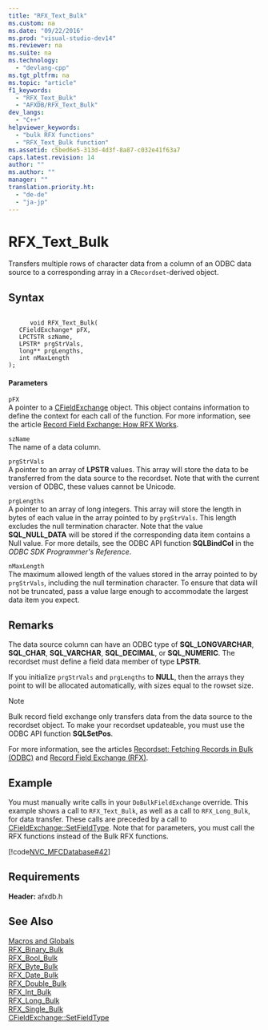 ```yaml
---
title: "RFX_Text_Bulk"
ms.custom: na
ms.date: "09/22/2016"
ms.prod: "visual-studio-dev14"
ms.reviewer: na
ms.suite: na
ms.technology: 
  - "devlang-cpp"
ms.tgt_pltfrm: na
ms.topic: "article"
f1_keywords: 
  - "RFX_Text_Bulk"
  - "AFXDB/RFX_Text_Bulk"
dev_langs: 
  - "C++"
helpviewer_keywords: 
  - "bulk RFX functions"
  - "RFX_Text_Bulk function"
ms.assetid: c5bed6e5-313d-4d3f-8a87-c032e41f63a7
caps.latest.revision: 14
author: ""
ms.author: ""
manager: ""
translation.priority.ht: 
  - "de-de"
  - "ja-jp"
---
```

# RFX_Text_Bulk
Transfers multiple rows of character data from a column of an ODBC data source to a corresponding array in a `CRecordset`-derived object.  
  
## Syntax  
  
```  
  
      void RFX_Text_Bulk(  
   CFieldExchange* pFX,  
   LPCTSTR szName,  
   LPSTR* prgStrVals,  
   long** prgLengths,  
   int nMaxLength   
);  
```  
  
#### Parameters  
 `pFX`  
 A pointer to a [CFieldExchange](../vs140/cfieldexchange-class.md) object. This object contains information to define the context for each call of the function. For more information, see the article [Record Field Exchange: How RFX Works](../vs140/record-field-exchange--how-rfx-works.md).  
  
 `szName`  
 The name of a data column.  
  
 `prgStrVals`  
 A pointer to an array of **LPSTR** values. This array will store the data to be transferred from the data source to the recordset. Note that with the current version of ODBC, these values cannot be Unicode.  
  
 `prgLengths`  
 A pointer to an array of long integers. This array will store the length in bytes of each value in the array pointed to by `prgStrVals`. This length excludes the null termination character. Note that the value **SQL_NULL_DATA** will be stored if the corresponding data item contains a Null value. For more details, see the ODBC API function **SQLBindCol** in the *ODBC SDK Programmer's Reference*.  
  
 `nMaxLength`  
 The maximum allowed length of the values stored in the array pointed to by `prgStrVals`, including the null termination character. To ensure that data will not be truncated, pass a value large enough to accommodate the largest data item you expect.  
  
## Remarks  
 The data source column can have an ODBC type of **SQL_LONGVARCHAR**, **SQL_CHAR**, **SQL_VARCHAR**, **SQL_DECIMAL**, or **SQL_NUMERIC**. The recordset must define a field data member of type **LPSTR**.  
  
 If you initialize `prgStrVals` and `prgLengths` to **NULL**, then the arrays they point to will be allocated automatically, with sizes equal to the rowset size.  
  
> [!NOTE]
>  Bulk record field exchange only transfers data from the data source to the recordset object. To make your recordset updateable, you must use the ODBC API function **SQLSetPos**.  
  
 For more information, see the articles [Recordset: Fetching Records in Bulk (ODBC)](../vs140/recordset--fetching-records-in-bulk--odbc-.md) and [Record Field Exchange (RFX)](../vs140/record-field-exchange--rfx-.md).  
  
## Example  
 You must manually write calls in your `DoBulkFieldExchange` override. This example shows a call to `RFX_Text_Bulk`, as well as a call to `RFX_Long_Bulk`, for data transfer. These calls are preceded by a call to [CFieldExchange::SetFieldType](../vs140/cfieldexchange--setfieldtype.md). Note that for parameters, you must call the RFX functions instead of the Bulk RFX functions.  
  
 [!code[NVC_MFCDatabase#42](../vs140/codesnippet/CPP/rfx_text_bulk_1.cpp)]  
  
## Requirements  
 **Header:** afxdb.h  
  
## See Also  
 [Macros and Globals](../vs140/mfc-macros-and-globals.md)   
 [RFX_Binary_Bulk](../vs140/rfx_binary_bulk.md)   
 [RFX_Bool_Bulk](../vs140/rfx_bool_bulk.md)   
 [RFX_Byte_Bulk](../vs140/rfx_byte_bulk.md)   
 [RFX_Date_Bulk](../vs140/rfx_date_bulk.md)   
 [RFX_Double_Bulk](../vs140/rfx_double_bulk.md)   
 [RFX_Int_Bulk](../vs140/rfx_int_bulk.md)   
 [RFX_Long_Bulk](../vs140/rfx_long_bulk.md)   
 [RFX_Single_Bulk](../vs140/rfx_single_bulk.md)   
 [CFieldExchange::SetFieldType](../vs140/cfieldexchange--setfieldtype.md)